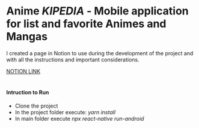 # Anime _KIPEDIA_ - Mobile application for list and favorite Animes and Mangas

 I created a page in Notion to use during the development of the project and with all the instructions and important considerations.
 
 [NOTION LINK](https://www.notion.so/Technical-Test-Applaudo-991bcd35124446fc8940ce2f95f55c69) 

#


#### Intruction to Run

- Clone the project
- In the project folder execute: _yarn install_
- In main folder execute _npx react-native run-android_


